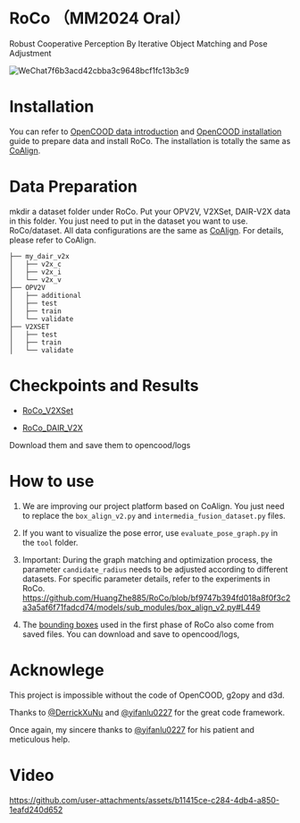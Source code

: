 # RoCo  （MM2024 Oral）
Robust Cooperative Perception By Iterative Object Matching and Pose Adjustment


![WeChat7f6b3acd42cbba3c9648bcf1fc13b3c9](https://github.com/user-attachments/assets/5674d1f6-5b57-4f09-b129-151f4130739f)

# Installation
You can refer to [OpenCOOD data introduction](https://opencood.readthedocs.io/en/latest/md_files/data_intro.html) and [OpenCOOD installation](https://opencood.readthedocs.io/en/latest/md_files/installation.html) guide to prepare data and install RoCo. The installation is totally the same as [CoAlign](https://udtkdfu8mk.feishu.cn/docx/LlMpdu3pNoCS94xxhjMcOWIynie).

# Data Preparation

mkdir a dataset folder under RoCo. Put your OPV2V, V2XSet, DAIR-V2X data in this folder. You just need to put in the dataset you want to use.
RoCo/dataset. All data configurations are the same as [CoAlign](https://github.com/yifanlu0227/CoAlign?tab=readme-ov-file). For details, please refer to CoAlign.

```
├── my_dair_v2x 
│   ├── v2x_c
│   ├── v2x_i
│   └── v2x_v
├── OPV2V
│   ├── additional
│   ├── test
│   ├── train
│   └── validate
├── V2XSET
│   ├── test
│   ├── train
│   └── validate
```
# Checkpoints and Results
* [RoCo_V2XSet](https://drive.google.com/drive/folders/12alJjt4O_0SB3vTrosz7GmrWMqM9qLn7)

* [RoCo_DAIR_V2X](https://drive.google.com/drive/folders/1iy_T6EZ-s5VcNK-5tJ81TsORHdk1165F)

Download them and save them to opencood/logs

#  How to use
1.  We are improving our project platform based on CoAlign. You just need to replace the `box_align_v2.py` and `intermedia_fusion_dataset.py` files.

2.  If you want to visualize the pose error, use `evaluate_pose_graph.py` in the `tool` folder.
3.  Important: During the graph matching and optimization process, the parameter `candidate_radius` needs to be adjusted according to different datasets. For specific parameter details, refer to the experiments in RoCo. https://github.com/HuangZhe885/RoCo/blob/bf9747b394fd018a8f0f3c2a3a5af6f71fadcd74/models/sub_modules/box_align_v2.py#L449
4.  The [bounding boxes](https://drive.google.com/drive/folders/1otDzESlepuhRBE4ZgJQfpArnpG1TG8uu) used in the first phase of RoCo also come from saved files. You can download and save to opencood/logs,

#  Acknowlege
This project is impossible without the code of OpenCOOD, g2opy and d3d.

Thanks to [@DerrickXuNu](https://github.com/DerrickXuNu) and [@yifanlu0227](https://github.com/yifanlu0227)  for the great code framework.

Once again, my sincere thanks to [@yifanlu0227](https://github.com/yifanlu0227)  for his patient and meticulous help.

#  Video

https://github.com/user-attachments/assets/b11415ce-c284-4db4-a850-1eafd240d652












